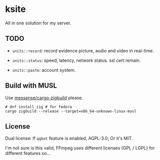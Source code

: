 # ksite

All in one solution for my server.

## TODO

- `units::record`: record evidence picture, audio and video in real-time.

- `units::status`: speed, latency, network status. ssl cert remain.

- `units::paste`: account system.

## Build with MUSL

Use [messense/cargo-zigbuild](https://github.com/messense/cargo-zigbuild) please.

```
# dnf install zig # for fedora
cargo zigbuild --release --target=x86_64-unknown-linux-musl
```

## License

Dual license: If `qqbot` feature is enabled, AGPL-3.0; Or it's MIT.

I'm not sure is this valid, FFmpeg uses different licenses (GPL / LGPL) for different features so...
